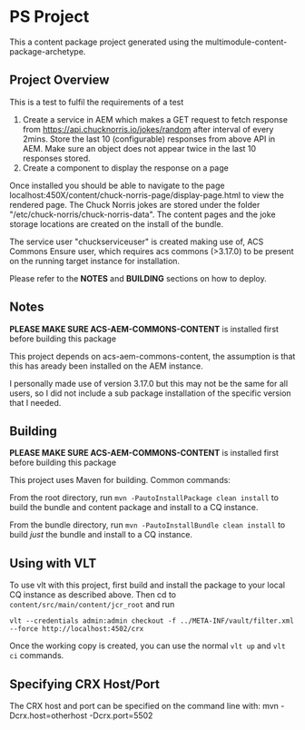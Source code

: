 PS Project
========

This a content package project generated using the multimodule-content-package-archetype.

Project Overview
--------

This is a test to fulfil the requirements of a test
1.	Create a service in AEM which makes a GET request to fetch response from https://api.chucknorris.io/jokes/random after interval of every 2mins. Store the last 10 (configurable) responses from above API in AEM.
    Make sure an object does not appear twice in the last 10 responses stored.
2.	Create a component to display the response on a page

Once installed you should be able to navigate to the page localhost:450X/content/chuck-norris-page/display-page.html to view the rendered page.
The Chuck Norris jokes are stored under the folder "/etc/chuck-norris/chuck-norris-data".
The content pages and the joke storage locations are created on the install of the bundle.

The service user "chuckserviceuser" is created making use of, ACS Commons Ensure user, which requires acs commons (>3.17.0) to be present on the running target instance for installation. 

Please refer to the **NOTES** and **BUILDING** sections on how to deploy.

Notes
--------

**PLEASE MAKE SURE ACS-AEM-COMMONS-CONTENT** is installed first before building this package

This project depends on acs-aem-commons-content, the assumption is that this has aready 
been installed on the AEM instance.

I personally made use of version 3.17.0 but this may not be the same for all users, so I 
did not include a sub package installation of the specific version that I needed.


Building
--------

**PLEASE MAKE SURE ACS-AEM-COMMONS-CONTENT** is installed first before building this package

This project uses Maven for building. Common commands:

From the root directory, run ``mvn -PautoInstallPackage clean install`` to build the bundle and content package and install to a CQ instance.

From the bundle directory, run ``mvn -PautoInstallBundle clean install`` to build *just* the bundle and install to a CQ instance.

Using with VLT
--------------

To use vlt with this project, first build and install the package to your local CQ instance as described above. Then cd to `content/src/main/content/jcr_root` and run

    vlt --credentials admin:admin checkout -f ../META-INF/vault/filter.xml --force http://localhost:4502/crx

Once the working copy is created, you can use the normal ``vlt up`` and ``vlt ci`` commands.

Specifying CRX Host/Port
------------------------

The CRX host and port can be specified on the command line with:
mvn -Dcrx.host=otherhost -Dcrx.port=5502 <goals>


